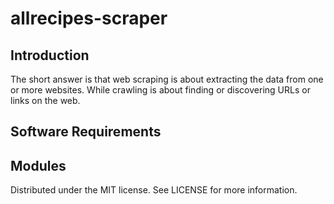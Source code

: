 # allrecipes-scraper

## Introduction
The short answer is that web scraping is about extracting the data from one or more websites. While crawling is about finding or discovering URLs or links on the web.


## Software Requirements 


## Modules



Distributed under the MIT license. See LICENSE for more information.
